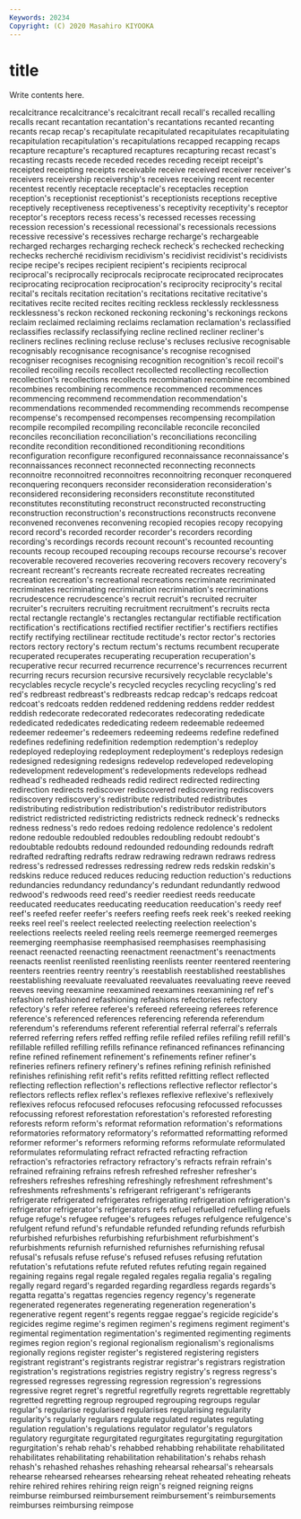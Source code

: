 ```yaml
---
Keywords: 20234
Copyright: (C) 2020 Masahiro KIYOOKA
---
```


# title

Write contents here.


recalcitrance recalcitrance's recalcitrant recall recall's recalled recalling recalls recant recantation
recantation's recantations recanted recanting recants recap recap's recapitulate recapitulated recapitulates
recapitulating recapitulation recapitulation's recapitulations recapped recapping recaps recapture recapture's recaptured
recaptures recapturing recast recast's recasting recasts recede receded recedes receding
receipt receipt's receipted receipting receipts receivable receive received receiver receiver's
receivers receivership receivership's receives receiving recent recenter recentest recently receptacle
receptacle's receptacles reception reception's receptionist receptionist's receptionists receptions receptive receptively
receptiveness receptiveness's receptivity receptivity's receptor receptor's receptors recess recess's recessed
recesses recessing recession recession's recessional recessional's recessionals recessions recessive recessive's
recessives recharge recharge's rechargeable recharged recharges recharging recheck recheck's rechecked
rechecking rechecks recherché recidivism recidivism's recidivist recidivist's recidivists recipe recipe's
recipes recipient recipient's recipients reciprocal reciprocal's reciprocally reciprocals reciprocate reciprocated
reciprocates reciprocating reciprocation reciprocation's reciprocity reciprocity's recital recital's recitals recitation
recitation's recitations recitative recitative's recitatives recite recited recites reciting reckless
recklessly recklessness recklessness's reckon reckoned reckoning reckoning's reckonings reckons reclaim
reclaimed reclaiming reclaims reclamation reclamation's reclassified reclassifies reclassify reclassifying recline
reclined recliner recliner's recliners reclines reclining recluse recluse's recluses reclusive
recognisable recognisably recognisance recognisance's recognise recognised recogniser recognises recognising recognition
recognition's recoil recoil's recoiled recoiling recoils recollect recollected recollecting recollection
recollection's recollections recollects recombination recombine recombined recombines recombining recommence recommenced
recommences recommencing recommend recommendation recommendation's recommendations recommended recommending recommends recompense
recompense's recompensed recompenses recompensing recompilation recompile recompiled recompiling reconcilable reconcile
reconciled reconciles reconciliation reconciliation's reconciliations reconciling recondite recondition reconditioned reconditioning
reconditions reconfiguration reconfigure reconfigured reconnaissance reconnaissance's reconnaissances reconnect reconnected reconnecting
reconnects reconnoitre reconnoitred reconnoitres reconnoitring reconquer reconquered reconquering reconquers reconsider
reconsideration reconsideration's reconsidered reconsidering reconsiders reconstitute reconstituted reconstitutes reconstituting reconstruct
reconstructed reconstructing reconstruction reconstruction's reconstructions reconstructs reconvene reconvened reconvenes reconvening
recopied recopies recopy recopying record record's recorded recorder recorder's recorders
recording recording's recordings records recount recount's recounted recounting recounts recoup
recouped recouping recoups recourse recourse's recover recoverable recovered recoveries recovering
recovers recovery recovery's recreant recreant's recreants recreate recreated recreates recreating
recreation recreation's recreational recreations recriminate recriminated recriminates recriminating recrimination recrimination's
recriminations recrudescence recrudescence's recruit recruit's recruited recruiter recruiter's recruiters recruiting
recruitment recruitment's recruits recta rectal rectangle rectangle's rectangles rectangular rectifiable
rectification rectification's rectifications rectified rectifier rectifier's rectifiers rectifies rectify rectifying
rectilinear rectitude rectitude's rector rector's rectories rectors rectory rectory's rectum
rectum's rectums recumbent recuperate recuperated recuperates recuperating recuperation recuperation's recuperative
recur recurred recurrence recurrence's recurrences recurrent recurring recurs recursion recursive
recursively recyclable recyclable's recyclables recycle recycle's recycled recycles recycling recycling's
red red's redbreast redbreast's redbreasts redcap redcap's redcaps redcoat redcoat's
redcoats redden reddened reddening reddens redder reddest reddish redecorate redecorated
redecorates redecorating rededicate rededicated rededicates rededicating redeem redeemable redeemed redeemer
redeemer's redeemers redeeming redeems redefine redefined redefines redefining redefinition redemption
redemption's redeploy redeployed redeploying redeployment redeployment's redeploys redesign redesigned redesigning
redesigns redevelop redeveloped redeveloping redevelopment redevelopment's redevelopments redevelops redhead redhead's
redheaded redheads redid redirect redirected redirecting redirection redirects rediscover rediscovered
rediscovering rediscovers rediscovery rediscovery's redistribute redistributed redistributes redistributing redistribution redistribution's
redistributor redistributors redistrict redistricted redistricting redistricts redneck redneck's rednecks redness
redness's redo redoes redoing redolence redolence's redolent redone redouble redoubled
redoubles redoubling redoubt redoubt's redoubtable redoubts redound redounded redounding redounds
redraft redrafted redrafting redrafts redraw redrawing redrawn redraws redress redress's
redressed redresses redressing redrew reds redskin redskin's redskins reduce reduced
reduces reducing reduction reduction's reductions redundancies redundancy redundancy's redundant redundantly
redwood redwood's redwoods reed reed's reedier reediest reeds reeducate reeducated
reeducates reeducating reeducation reeducation's reedy reef reef's reefed reefer reefer's
reefers reefing reefs reek reek's reeked reeking reeks reel reel's
reelect reelected reelecting reelection reelection's reelections reelects reeled reeling reels
reemerge reemerged reemerges reemerging reemphasise reemphasised reemphasises reemphasising reenact reenacted
reenacting reenactment reenactment's reenactments reenacts reenlist reenlisted reenlisting reenlists reenter
reentered reentering reenters reentries reentry reentry's reestablish reestablished reestablishes reestablishing
reevaluate reevaluated reevaluates reevaluating reeve reeved reeves reeving reexamine reexamined
reexamines reexamining ref ref's refashion refashioned refashioning refashions refectories refectory
refectory's refer referee referee's refereed refereeing referees reference reference's referenced
references referencing referenda referendum referendum's referendums referent referential referral referral's
referrals referred referring refers reffed reffing refile refiled refiles refiling
refill refill's refillable refilled refilling refills refinance refinanced refinances refinancing
refine refined refinement refinement's refinements refiner refiner's refineries refiners refinery
refinery's refines refining refinish refinished refinishes refinishing refit refit's refits
refitted refitting reflect reflected reflecting reflection reflection's reflections reflective reflector
reflector's reflectors reflects reflex reflex's reflexes reflexive reflexive's reflexively reflexives
refocus refocused refocuses refocusing refocussed refocusses refocussing reforest reforestation reforestation's
reforested reforesting reforests reform reform's reformat reformation reformation's reformations reformatories
reformatory reformatory's reformatted reformatting reformed reformer reformer's reformers reforming reforms
reformulate reformulated reformulates reformulating refract refracted refracting refraction refraction's refractories
refractory refractory's refracts refrain refrain's refrained refraining refrains refresh refreshed
refresher refresher's refreshers refreshes refreshing refreshingly refreshment refreshment's refreshments refreshments's
refrigerant refrigerant's refrigerants refrigerate refrigerated refrigerates refrigerating refrigeration refrigeration's refrigerator
refrigerator's refrigerators refs refuel refuelled refuelling refuels refuge refuge's refugee
refugee's refugees refuges refulgence refulgence's refulgent refund refund's refundable refunded
refunding refunds refurbish refurbished refurbishes refurbishing refurbishment refurbishment's refurbishments refurnish
refurnished refurnishes refurnishing refusal refusal's refusals refuse refuse's refused refuses
refusing refutation refutation's refutations refute refuted refutes refuting regain regained
regaining regains regal regale regaled regales regalia regalia's regaling regally
regard regard's regarded regarding regardless regards regards's regatta regatta's regattas
regencies regency regency's regenerate regenerated regenerates regenerating regeneration regeneration's regenerative
regent regent's regents reggae reggae's regicide regicide's regicides regime regime's
regimen regimen's regimens regiment regiment's regimental regimentation regimentation's regimented regimenting
regiments regimes region region's regional regionalism regionalism's regionalisms regionally regions
register register's registered registering registers registrant registrant's registrants registrar registrar's
registrars registration registration's registrations registries registry registry's regress regress's regressed
regresses regressing regression regression's regressions regressive regret regret's regretful regretfully
regrets regrettable regrettably regretted regretting regroup regrouped regrouping regroups regular
regular's regularise regularised regularises regularising regularity regularity's regularly regulars regulate
regulated regulates regulating regulation regulation's regulations regulator regulator's regulators regulatory
regurgitate regurgitated regurgitates regurgitating regurgitation regurgitation's rehab rehab's rehabbed rehabbing
rehabilitate rehabilitated rehabilitates rehabilitating rehabilitation rehabilitation's rehabs rehash rehash's rehashed
rehashes rehashing rehearsal rehearsal's rehearsals rehearse rehearsed rehearses rehearsing reheat
reheated reheating reheats rehire rehired rehires rehiring reign reign's reigned
reigning reigns reimburse reimbursed reimbursement reimbursement's reimbursements reimburses reimbursing reimpose
